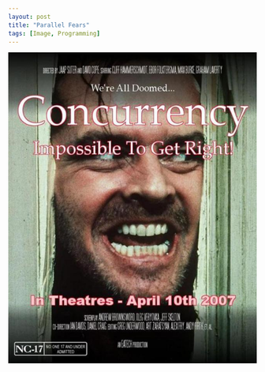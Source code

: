 ```yaml
---
layout: post
title: "Parallel Fears"
tags: [Image, Programming]
---
```


<img class="outline" src="/images/2007-4-10-parallel-fears/movie-poster.jpg" alt="Doom of Concurrency" width="640"/>
